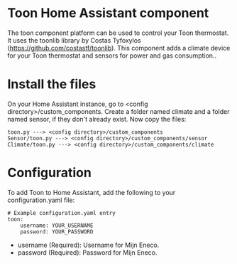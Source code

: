 # Toon Home Assistant component

The toon component platform can be used to control your Toon thermostat. It uses the toonlib library
by Costas Tyfoxylos (https://github.com/costastf/toonlib). This component adds a climate device for
your Toon thermostat and sensors for power and gas consumption..

Install the files
===

On your Home Assistant instance, go to \<config directory\>/custom_components. Create a folder named
climate and a folder named sensor, if they don't already exist. Now copy the files:
```
toon.py ---> <config directory>/custom_components
Sensor/toon.py ---> <config directory>/custom_components/sensor
Climate/toon.py ---> <config directory>/custom_components/climate
```
Configuration
===

To add Toon to Home Assistant, add the following to your configuration.yaml file:
```
# Example configuration.yaml entry
toon:
    username: YOUR_USERNAME
    password: YOUR_PASSWORD
```
- username (Required): Username for Mijn Eneco.
- password (Required): Password for Mijn Eneco.
